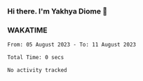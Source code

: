 ### Hi there. I'm Yakhya Diome 👋

### WAKATIME
<!--START_SECTION:waka-->

```txt
From: 05 August 2023 - To: 11 August 2023

Total Time: 0 secs

No activity tracked
```

<!--END_SECTION:waka-->
